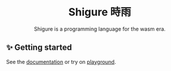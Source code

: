 <h1 align="center">
Shigure 時雨
</h1>

<p align="center">
Shigure is a programming language for the wasm era.
</p>

## ✨ Getting started

See the [documentation](https://docs.shigure.app) or try on [playground](https://try.shigure.app).
